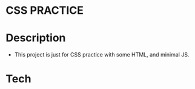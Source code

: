 # CSS PRACTICE

# Description
- This project is just for CSS practice with some HTML, and minimal JS.
# Tech
